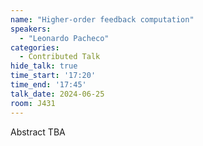 ```yaml
---
name: "Higher-order feedback computation"
speakers:
  - "Leonardo Pacheco"
categories:
  - Contributed Talk
hide_talk: true
time_start: '17:20'
time_end: '17:45'
talk_date: 2024-06-25
room: J431
---
```


Abstract TBA
